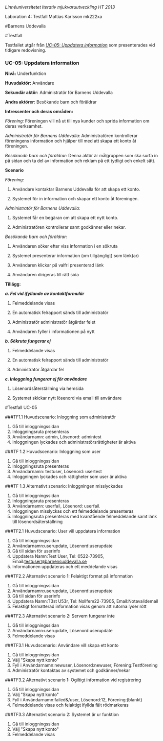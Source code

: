 *Linnéuniversitetet*
*Iterativ mjukvaruutveckling*
*HT 2013*

Laboration 4: Testfall
Mattias Karlsson
mk222xa

#Barnens Uddevalla

#Testfall

Testfallet utgår från [*UC-05: Uppdatera information*](https://github.com/mk222xa/Uppgift-234/blob/master/Krav.md#information) som presenterades vid tidigare redovisning.

### UC-05: Uppdatera information <a name="information"></a>

**Nivå:** Underfunktion

**Huvudaktör:** Användare

**Sekundär aktör:** Administratör för Barnens Uddevalla

**Andra aktörer:** Besökande barn och föräldrar 

**Intressenter och deras områden:**

_Förening:_
Föreningen vill nå ut till nya kunder och sprida information om deras verksamhet.

_Administratör för Barnens Uddevalla:_
Administratören kontrollerar föreningens information och hjälper till med att skapa ett konto åt föreningen.

_Besökande barn och föräldrar:_
Denna aktör är målgruppen som ska surfa in på sidan och ta del av information och reklam på ett tydligt och enkelt sätt.

**Scenario**

 _Förening:_

1. Användare kontaktar Barnens Uddevalla för att skapa ett konto.

2. Systemet för in information och skapar ett konto åt föreningen.

_Administratör för Barnens Uddevalla:_

1. Systemet får en begäran om att skapa ett nytt konto.

2. Administratören kontrollerar samt godkänner eller nekar.

_Besökande barn och föräldrar:_

1. Användaren söker efter viss information i en sökruta

2. Systemet presenterar information (om tillgängligt) som länk(ar)

3. Användaren klickar på valfri presenterad länk

4. Användaren dirigeras till rätt sida

**Tillägg:**

***a. Fel vid ifyllande av kontaktformulär***

1. Felmeddelande visas

2. En automatisk felrapport sänds till administratör

3. Administratör administratör åtgärdar felet

4. Användaren fyller i informationen på nytt

***b. Sökruta fungerar ej***

1. Felmeddelande visas

2. En automatisk felrapport sänds till administratör

3. Administratör åtgärdar fel

***c. Inloggning fungerar ej för användare***

1. Lösenordsåterställning via hemsida

2. Systemet skickar nytt lösenord via email till användare

#Testfall UC-05

###TF1.1 Huvudscenario: Inloggning som administratör
1. Gå till inloggningssidan
2. Inloggningsruta presenteras
3. Användarnamn: admin, Lösenord: admintest
4. Inloggningen lyckades och administratörsrättigheter är aktiva

###TF 1.2 Huvudscenario: Inloggning som user
1. Gå till inloggningssidan
2. Inloggningsruta presenteras
3. Användarnamn: testuser, Lösenord: usertest
4. Inloggningen lyckades och rättigheter som user är aktiva

###TF 1.3 Alternativt scenario: Inloggningen misslyckades
1. Gå till inloggningssidan
2. Inloggningsruta presenteras
3. Användarnamn: userfail, Lösenord: userfail.
4. Inloggningen misslyckas och ett felmeddelande presenteras
5. Inloggningsruta presenteras med kvarstående felmeddelande samt länk till lösenordsåterställning

###TF2.1 Huvudscenario: User vill uppdatera information
1. Gå till inloggningssidan
2. Användarnamn:userupdate, Lösenord:userupdate
3. Gå till sidan för userinfo
4. Uppdatera Namn:Test User, Tel: 0522-73905, Email:testuser@barnensuddevalla.se
5. Informationen uppdateras och ett meddelande visas

###TF2.2 Alternativt scenario 1: Felaktigt format på information
1. Gå till inloggningssidan
2. Användarnamn:userupdate, Lösenord:userupdate
3. Gå till sidan för userinfo
4. Uppdatera Namn:T3st U53r, Tel: Nollfem22-73905, Email:Notavalidemail
5. Felaktigt formatterad information visas genom att rutorna lyser rött

###TF2.3 Alternativt scenario 2: Servern fungerar inte
1. Gå till inloggningssidan
2. Användarnamn:userupdate, Lösenord:userupdate
3. Felmeddelande visas

###TF3.1 Huvudscenario: Användare vill skapa ett konto
1. Gå till inloggningssidan
2. Välj "Skapa nytt konto"
3. Fyll i Användarnamn:newuser, Lösenord:newuser, Förening:Testförening
4. Administratör kontaktas av systemet och godkänner/nekar

###TF3.2 Alternativt scenario 1: Ogiltigt information vid registrering
1. Gå till inloggningssidan
2. Välj "Skapa nytt konto"
3. Fyll i Användarnamn:failed&/user, Lösenord:12, Förening:(blankt)
4. Felmeddelande visas och felaktigt ifyllda fält rödmarkeras

###TF3.3 Alternativt scenario 2: Systemet är ur funktion
1. Gå till inloggningssidan
2. Välj "Skapa nytt konto"
4. Felmeddelande visas 